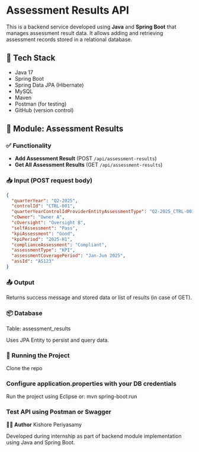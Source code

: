 # Assessment Results API

This is a backend service developed using **Java** and **Spring Boot** that manages assessment result data. It allows adding and retrieving assessment records stored in a relational database.

## 🔧 Tech Stack
- Java 17
- Spring Boot
- Spring Data JPA (Hibernate)
- MySQL
- Maven
- Postman (for testing)
- GitHub (version control)

## 📁 Module: Assessment Results

### ✅ Functionality
- **Add Assessment Result** (POST `/api/assessment-results`)
- **Get All Assessment Results** (GET `/api/assessment-results`)

### 📥 Input (POST request body) 
```json
{
  "quarterYear": "Q2-2025",
  "controlId": "CTRL-001",
  "quarterYearControlIdProviderEntityAssessmentType": "Q2-2025_CTRL-001_XYZ_ENT_KPI",
  "cOwner": "Owner A",
  "cOversight": "Oversight B",
  "selfAssessment": "Pass",
  "kpiAssessment": "Good",
  "kpiPeriod": "2025-H1",
  "complianceAssessment": "Compliant",
  "assessmentType": "KPI",
  "assessmentCoveragePeriod": "Jan-Jun 2025",
  "assId": "AS123"
}
```
### 📤 Output
Returns success message and stored data or list of results (in case of GET).

### 📦 Database
Table: assessment_results

Uses JPA Entity to persist and query data.

### 🚀 Running the Project
Clone the repo

### Configure application.properties with your DB credentials

Run the project using Eclipse or:
mvn spring-boot:run

### Test API using Postman or Swagger

**🧑‍💻 Author**
Kishore Periyasamy

Developed during internship as part of backend module implementation using Java and Spring Boot.
